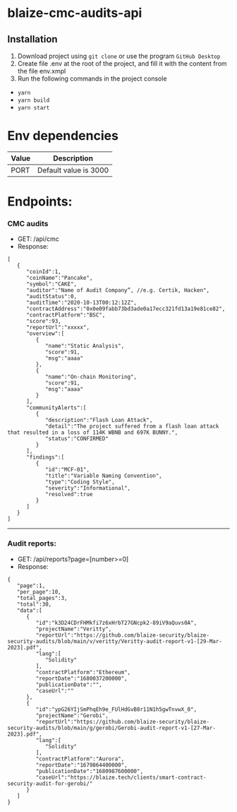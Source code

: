 # blaize-cmc-audits-api

## Installation
1. Download project using <code>git clone</code> or use the program <code>GitHub Desktop</code>
2. Create file .env at the root of the project, and fill it with the content from the file env.xmpl
3. Run the following commands in the project console

- <code>yarn </code> <br />
- <code>yarn build</code> <br />
- <code>yarn start</code>

# Env dependencies

| Value             | Description           |
| ----------------- | ----------------------|
| PORT              | Default value is 3000 |

# Endpoints: 
### CMC audits
- GET:  /api/cmc
- Response:
```
[
   {
      "coinId":1,
      "coinName":"Pancake",
      "symbol":"CAKE",
      "auditor":"Name of Audit Company”, //e.g. Certik, Hacken",
      "auditStatus":0,
      "auditTime":"2020-10-13T00:12:12Z",
      "contractAddress":"0x0e09fabb73bd3ade0a17ecc321fd13a19e81ce82",
      "contractPlatform":"BSC",
      "score":93,
      "reportUrl":"xxxxx",
      "overview":[
         {
            "name":"Static Analysis",
            "score":91,
            "msg":"aaaa"
         },
         {
            "name":"On-chain Monitoring",
            "score":91,
            "msg":"aaaa"
         }
      ],
      "communityAlerts":[
         {
            "description":"Flash Loan Attack",
            "detail":"The project suffered from a flash loan attack that resulted in a loss of 114K WBNB and 697K BUNNY.",
            "status":"CONFIRMED"
         }
      ],
      "findings":[
         {
            "id":"MCF-01",
            "title":"Variable Naming Convention",
            "type":"Coding Style",
            "severity":"Informational",
            "resolved":true
         }
      ]
   }
]
```
---
### Audit reports:
- GET: /api/reports?page=[number>=0]
- Response:
```
{
   "page":1,
   "per_page":10,
   "total_pages":3,
   "total":30,
   "data":[
      {
         "id":"k3D24CDrFHMkfi7z6xHrbT27GNcpk2-89iV9aQuvs0A",
         "projectName":"Veritty",
         "reportUrl":"https://github.com/blaize-security/blaize-security-audits/blob/main/v/veritty/Veritty-audit-report-v1-[29-Mar-2023].pdf",
         "lang":[
            "Solidity"
         ],
         "contractPlatform":"Ethereum",
         "reportDate":"1680037200000",
         "publicationDate":"",
         "caseUrl":""
      },
      {
         "id":"ypG26YIjSmPhqEh9e_FUlHdGvB8r11N1h5gwTnvwX_0",
         "projectName":"Gerobi",
         "reportUrl":"https://github.com/blaize-security/blaize-security-audits/blob/main/g/gerobi/Gerobi-audit-report-v1-[27-Mar-2023].pdf",
         "lang":[
            "Solidity"
         ],
         "contractPlatform":"Aurora",
         "reportDate":"1679864400000",
         "publicationDate":"1680987600000",
         "caseUrl":"https://blaize.tech/clients/smart-contract-security-audit-for-gerobi/"
      }
   ]
}
```
